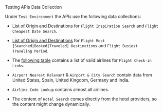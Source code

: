 Testing APIs Data Collection

Under `Test Environment` the APIs use the following data collections:

- [List of Origin and Destinations](data/flightsearch.md) for `Flight Inspiration Search` and `Flight Cheapest Date Search`.

- [List of Origin and Destinations](data/ti.md) for `Flight Most [Searched|Booked|Traveled] Destinations` and `Flight Busiest Traveling Period`.

- The [following table](data/checkinlinks.md) contains a list of valid airlines for `Flight Check-in Links`.

- `Airport Nearest Relevant` & `Airport & City Search` contain data from United States, Spain, United Kingdom, Germany and India.

- `Airline Code Lookup` contains almost all airlines.

- The content of `Hotel Search` comes directly from the hotel providers, so the content might change dynamically.

